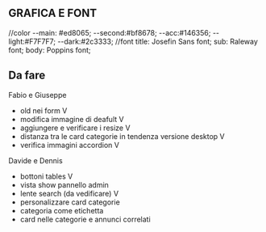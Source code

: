 ## GRAFICA E FONT
//color
    --main: #ed8065;
    --second:#bf8678;
    --acc:#146356;
    --light:#F7F7F7;
    --dark:#2c3333;
//font
title: Josefin Sans font;
sub: Raleway font;
body: Poppins font;

## Da fare
Fabio e Giuseppe
- old nei form V
- modifica immagine di deafult V
- aggiungere e verificare i resize V
- distanza tra le card categorie in tendenza versione desktop V
- verifica immagini accordion V

Davide e Dennis
- bottoni tables V
- vista show pannello admin
- lente search (da vedificare) V
- personalizzare card categorie
- categoria come etichetta
- card nelle categorie e annunci correlati

